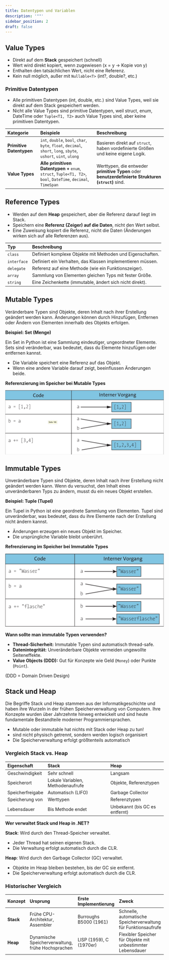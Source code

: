 ```yaml
---
title: Datentypen und Variablen
description: '""'
sidebar_position: 2
draft: false
---
```

## **Value Types**

- Direkt auf dem **Stack** gespeichert (schnell)
- Wert wird direkt kopiert, wenn zugewiesen (x = y → Kopie von y)
- Enthalten den tatsächlichen Wert, nicht eine Referenz.
- Kein null möglich, außer mit `Nullable<T>` (int?, double?, etc.)

### Primitive Datentypen

- Alle primitiven Datentypen (int, double, etc.) sind Value Types, weil sie direkt auf dem Stack gespeichert werden.
- Nicht alle Value Types sind primitive Datentypen, weil struct, enum, DateTime oder `Tuple<T1, T2>` auch Value Types sind, aber keine primitiven Datentypen.

| **Kategorie** | **Beispiele** | **Beschreibung** |
| :----------------------- | :--------------------------------------------------------------------------------------------------------------- | :-------------------------------------------------------------------------------------------------- |
| **Primitive Datentypen** | `int`, `double`, `bool`, `char`, `byte`, `float`, `decimal`, `short`, `long`, `sbyte`, `ushort`, `uint`, `ulong` | Basieren direkt auf `struct`, haben vordefinierte Größen und keine eigene Logik. |
| **Value Types** | **Alle primitiven Datentypen +** `enum`, `struct`, `Tuple<T1, T2>`, `bool`, `DateTime`, `decimal`, `TimeSpan` | Werttypen, die entweder **primitive Typen** oder **benutzerdefinierte Strukturen (`struct`)** sind. |
## **Reference Types**

- Werden auf dem **Heap** gespeichert, aber die Referenz darauf liegt im Stack.
- Speichern eine **Referenz (Zeiger) auf die Daten**, nicht den Wert selbst.
- Eine Zuweisung kopiert die Referenz, nicht die Daten (Änderungen wirken sich auf alle Referenzen aus).

| Typ | Beschreibung |
| :---------- | :---------------------------------------------------------- |
| `class` | Definiert komplexe Objekte mit Methoden und Eigenschaften. |
| `interface` | Definiert ein Verhalten, das Klassen implementieren müssen. |
| `delegate` | Referenz auf eine Methode (wie ein Funktionszeiger). |
| `array` | Sammlung von Elementen gleichen Typs mit fester Größe. |
| `string` | Eine Zeichenkette (immutable, ändert sich nicht direkt). |

## Mutable Types

Veränderbare Typen sind Objekte, deren Inhalt nach ihrer Erstellung geändert werden kann. Änderungen können durch Hinzufügen, Entfernen oder Ändern von Elementen innerhalb des Objekts erfolgen.

**Beispiel: Set (Menge)**

Ein Set in Python ist eine Sammlung eindeutiger, ungeordneter Elemente. Sets sind veränderbar, was bedeutet, dass du Elemente hinzufügen oder entfernen kannst.

- Die Variable speichert eine Referenz auf das Objekt.
- Wenn eine andere Variable darauf zeigt, beeinflussen Änderungen beide.

**Referenzierung im Speicher bei Mutable Types** 

![Mutable Types](./img/referencing_mutable_types.png)

## Immutable Types

Unveränderbare Typen sind Objekte, deren Inhalt nach ihrer Erstellung nicht geändert werden kann. Wenn du versuchst, den Inhalt eines unveränderbaren Typs zu ändern, musst du ein neues Objekt erstellen.

**Beispiel: Tuple (Tupel)**

Ein Tupel in Python ist eine geordnete Sammlung von Elementen. Tupel sind unveränderbar, was bedeutet, dass du ihre Elemente nach der Erstellung nicht ändern kannst.

- Änderungen erzeugen ein neues Objekt im Speicher.
- Die ursprüngliche Variable bleibt unberührt.

**Refrenzierung im Speicher bei Immutable Types**

![Immutable Types](./img/referencing_immutable_types.png)

**Wann sollte man immutable Typen verwenden?**

- **Thread-Sicherheit:** Immutable Typen sind automatisch thread-safe.
- **Datenintegrität:** Unveränderbare Objekte vermeiden ungewollte Seiteneffekte.
- **Value Objects (DDD):** Gut für Konzepte wie Geld (`Money`) oder Punkte (`Point`).

(DDD = Domain Driven Design)

## Stack und Heap

Die Begriffe Stack und Heap stammen aus der Informatikgeschichte und haben ihre Wurzeln in der frühen Speicherverwaltung von Computern. Ihre Konzepte wurden über Jahrzehnte hinweg entwickelt und sind heute fundamentale Bestandteile moderner Programmiersprachen.

- Mutable oder immutable hat nichts mit Stack oder Heap zu tun!
- sind nicht physisch getrennt, sondern werden logisch organisiert
- Die Speicherverwaltung erfolgt größtenteils automatisch

### Vergleich Stack vs. Heap

| Eigenschaft      | Stack                             | Heap                           |
| :--------------- | :-------------------------------- | :----------------------------- |
| Geschwindigkeit  | Sehr schnell                      | Langsam                        |
| Speicherort      | Lokale Variablen, Methodenaufrufe | Objekte, Referenztypen         |
| Speicherfreigabe | Automatisch (LIFO)                | Garbage Collector              |
| Speicherung von  | Werttypen                         | Referenztypen                  |
| Lebensdauer      | Bis Methode endet                 | Unbekannt (bis GC es entfernt) |

  
**Wer verwaltet Stack und Heap in .NET?**

**Stack**: Wird durch den Thread-Speicher verwaltet.

- Jeder Thread hat seinen eigenen Stack.
- Die Verwaltung erfolgt automatisch durch die CLR.

**Heap**: Wird durch den Garbage Collector (GC) verwaltet.

- Objekte im Heap bleiben bestehen, bis der GC sie entfernt.
- Die Speicherverwaltung erfolgt automatisch durch die CLR.

### Historischer Vergleich

| Konzept   | Ursprung                                          | Erste Implementierung   | Zweck                                                          |
| :-------- | :------------------------------------------------ | :---------------------- | :------------------------------------------------------------- |
| **Stack** | Frühe CPU-Architektur, Assembler                  | Burroughs B5000 (1961)  | Schnelle, automatische Speicherverwaltung für Funktionsaufrufe |
| **Heap**  | Dynamische Speicherverwaltung, frühe Hochsprachen | LISP (1959), C (1970er) | Flexibler Speicher für Objekte mit unbestimmter Lebensdauer    |

